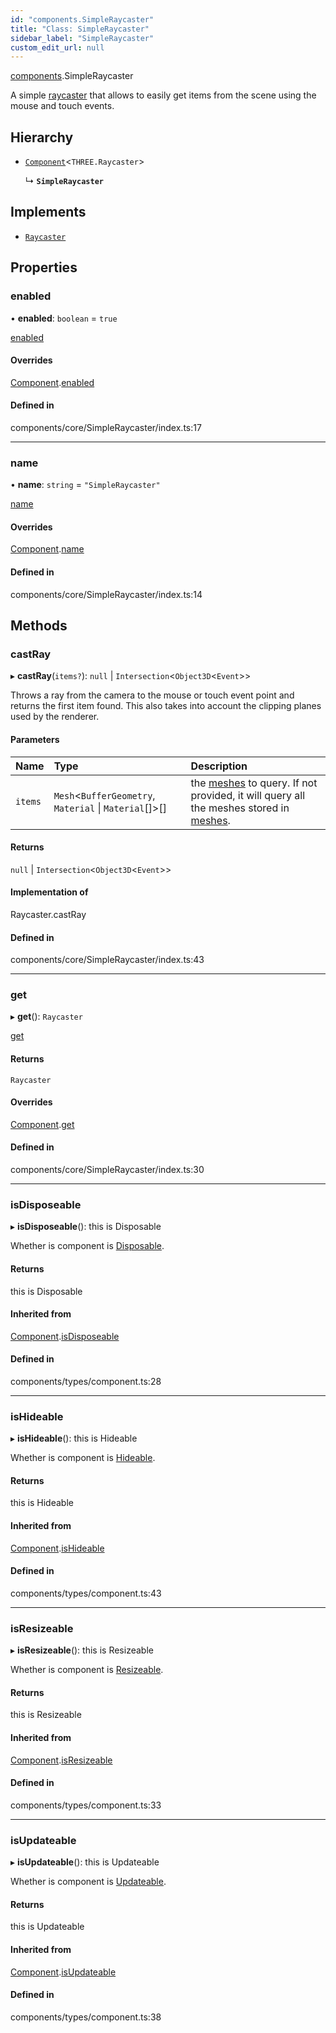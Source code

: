 ```yaml
---
id: "components.SimpleRaycaster"
title: "Class: SimpleRaycaster"
sidebar_label: "SimpleRaycaster"
custom_edit_url: null
---
```


[components](../modules/components.md).SimpleRaycaster

A simple [raycaster](https://threejs.org/docs/#api/en/core/Raycaster)
that allows to easily get items from the scene using the mouse and touch
events.

## Hierarchy

- [`Component`](components.Component.md)<`THREE.Raycaster`\>

  ↳ **`SimpleRaycaster`**

## Implements

- [`Raycaster`](../interfaces/components.Raycaster.md)

## Properties

### enabled

• **enabled**: `boolean` = `true`

[enabled](components.Component.md#enabled)

#### Overrides

[Component](components.Component.md).[enabled](components.Component.md#enabled)

#### Defined in

components/core/SimpleRaycaster/index.ts:17

___

### name

• **name**: `string` = `"SimpleRaycaster"`

[name](components.Component.md#name)

#### Overrides

[Component](components.Component.md).[name](components.Component.md#name)

#### Defined in

components/core/SimpleRaycaster/index.ts:14

## Methods

### castRay

▸ **castRay**(`items?`): ``null`` \| `Intersection`<`Object3D`<`Event`\>\>

Throws a ray from the camera to the mouse or touch event point and returns
the first item found. This also takes into account the clipping planes
used by the renderer.

#### Parameters

| Name | Type | Description |
| :------ | :------ | :------ |
| `items` | `Mesh`<`BufferGeometry`, `Material` \| `Material`[]\>[] | the [meshes](https://threejs.org/docs/#api/en/objects/Mesh) to query. If not provided, it will query all the meshes stored in [meshes](components.Components.md#meshes). |

#### Returns

``null`` \| `Intersection`<`Object3D`<`Event`\>\>

#### Implementation of

Raycaster.castRay

#### Defined in

components/core/SimpleRaycaster/index.ts:43

___

### get

▸ **get**(): `Raycaster`

[get](components.Component.md#get)

#### Returns

`Raycaster`

#### Overrides

[Component](components.Component.md).[get](components.Component.md#get)

#### Defined in

components/core/SimpleRaycaster/index.ts:30

___

### isDisposeable

▸ **isDisposeable**(): this is Disposable

Whether is component is [Disposable](../interfaces/components.Disposable.md).

#### Returns

this is Disposable

#### Inherited from

[Component](components.Component.md).[isDisposeable](components.Component.md#isdisposeable)

#### Defined in

components/types/component.ts:28

___

### isHideable

▸ **isHideable**(): this is Hideable

Whether is component is [Hideable](../interfaces/components.Hideable.md).

#### Returns

this is Hideable

#### Inherited from

[Component](components.Component.md).[isHideable](components.Component.md#ishideable)

#### Defined in

components/types/component.ts:43

___

### isResizeable

▸ **isResizeable**(): this is Resizeable

Whether is component is [Resizeable](../interfaces/components.Resizeable.md).

#### Returns

this is Resizeable

#### Inherited from

[Component](components.Component.md).[isResizeable](components.Component.md#isresizeable)

#### Defined in

components/types/component.ts:33

___

### isUpdateable

▸ **isUpdateable**(): this is Updateable

Whether is component is [Updateable](../interfaces/components.Updateable.md).

#### Returns

this is Updateable

#### Inherited from

[Component](components.Component.md).[isUpdateable](components.Component.md#isupdateable)

#### Defined in

components/types/component.ts:38
